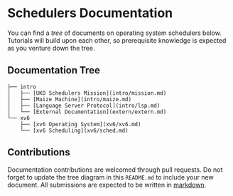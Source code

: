 # Schedulers Documentation

You can find a *tree* of documents on operating system schedulers below.
Tutorials will build upon each other, so prerequisite knowledge is expected as
you venture down the tree.

## Documentation Tree

```
├── intro
│   ├── [UKO Schedulers Mission](intro/mission.md)
│   ├── [Maize Machine](intro/maize.md)
│   ├── [Language Server Protocol](intro/lsp.md)
│   └── [External Documentation](extern/extern.md)
└── xv6
    ├── [xv6 Operating System](xv6/xv6.md)
    └── [xv6 Scheduling](xv6/sched.md)
```

## Contributions

Documentation contributions are welcomed through pull requests.
Do not forget to update the tree diagram in this `README.md` to include your
new document.
All submissions are expected to be written in
[markdown](https://www.markdownguide.org/basic-syntax/).
